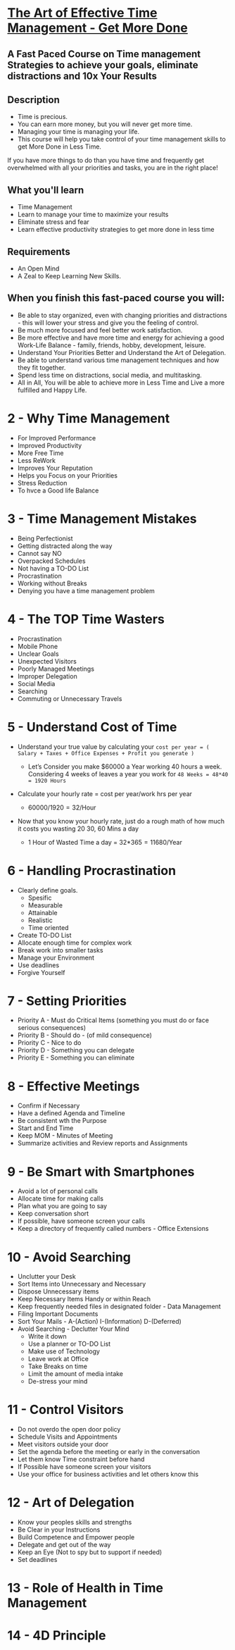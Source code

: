 # [The Art of Effective Time Management - Get More Done](https://www.udemy.com/course/the-art-of-effective-time-management-get-more-done/)
## A Fast Paced Course on Time management Strategies to achieve your goals, eliminate distractions and 10x Your Results

## Description
- Time is precious.
- You can earn more money, but you will never get more time.
- Managing your time is managing your life.
- This course will help you take control of your time management skills to get More Done in Less Time.

If you have more things to do than you have time and frequently get overwhelmed with all your priorities and tasks, you are in the right place!

## What you'll learn
- Time Management
- Learn to manage your time to maximize your results
- Eliminate stress and fear
- Learn effective productivity strategies to get more done in less time

## Requirements
- An Open Mind
- A Zeal to Keep Learning New Skills.

## When you finish this fast-paced course you will:
- Be able to stay organized, even with changing priorities and distractions - this will lower your stress and give you the feeling of control.
- Be much more focused and feel better work satisfaction.
- Be more effective and have more time and energy for achieving a good Work-Life Balance - family, friends, hobby, development, leisure.
- Understand Your Priorities Better and Understand the Art of Delegation.
- Be able to understand various time management techniques and how they fit together.
- Spend less time on distractions, social media, and multitasking.
- All in All, You will be able to achieve more in Less Time and Live a more fulfilled and Happy Life.




# 2 - Why Time Management
- For Improved Performance 
- Improved Productivity
- More Free Time
- Less ReWork
- Improves Your Reputation 
- Helps you Focus on your Priorities 
- Stress Reduction 
- To hvce a Good life Balance

# 3 - Time Management Mistakes 
- Being Perfectionist
- Getting distracted along the way
- Cannot say NO
- Overpacked Schedules
- Not having a TO-DO List
- Procrastination
- Working without Breaks
- Denying you have a time management problem

# 4 - The TOP Time Wasters
- Procrastination 
- Mobile Phone
- Unclear Goals
- Unexpected Visitors 
- Poorly Managed Meetings 
- Improper Delegation 
- Social Media
- Searching
- Commuting or Unnecessary Travels 

# 5 - Understand Cost of Time
- Understand your true value by calculating your `cost per year = ( Salary + Taxes + Office Expenses + Profit you generate )`  
  - Let’s Consider you make $60000 a Year working 40 hours a week. Considering 4 weeks of leaves a year you work for `48 Weeks = 48*40 = 1920 Hours` 

- Calculate your hourly rate = cost per year/work hrs per year  
  - 60000$/1920 = 32$/Hour 

- Now that you know your hourly rate, just do a rough math of how much it costs you wasting 20 30, 60 Mins a day
  - 1 Hour of Wasted Time a day = 32$*365 = 11680$/Year

# 6 - Handling Procrastination
- Clearly define goals.
  - Spesific
  - Measurable
  - Attainable
  - Realistic
  - Time oriented
- Create TO-DO List
- Allocate enough time for complex work
- Break work into smaller tasks
- Manage your Environment 
- Use deadlines
- Forgive Yourself

# 7 - Setting Priorities 
- Priority A - Must do Critical Items (something you must do or face serious consequences)
- Priority B - Should do - (of mild consequence)
- Priority C - Nice to do 
- Priority D - Something you can delegate
- Priority E - Something you can eliminate

# 8 - Effective Meetings
- Confirm if Necessary
- Have a defined Agenda and Timeline
- Be consistent wth the Purpose
- Start and End Time
- Keep MOM - Minutes of Meeting
- Summarize activities and Review reports and Assignments

# 9 - Be Smart with Smartphones
- Avoid a lot of personal calls
- Allocate time for making calls
- Plan what you are going to say
- Keep conversation short
- If possible, have someone screen your calls
- Keep a directory of frequently called numbers - Office Extensions

# 10 - Avoid Searching
- Unclutter your Desk
- Sort Items into Unnecessary and Necessary
- Dispose Unnecessary items
- Keep Necessary Items Handy or within Reach
- Keep frequently needed files in designated folder - Data Management
- Filing Important Documents
- Sort Your Mails - A-(Action) I-(Information) D-(Deferred)
- Avoid Searching - Declutter Your Mind
  - Write it down
  - Use a planner or TO-DO List
  - Make use of Technology
  - Leave work at Office
  - Take Breaks on time
  - Limit the amount of media intake
  - De-stress your mind
 
# 11 - Control Visitors
- Do not overdo the open door policy
- Schedule Visits and Appointments
- Meet visitors outside your door
- Set the agenda before the meeting or early in the conversation
- Let them know Time constraint before hand
- If Possible have someone screen your visitors
- Use your office for business activities and let others know this 

# 12 - Art of Delegation
- Know your peoples skills and strengths
- Be Clear in your Instructions
- Build Competence and Empower people
- Delegate and get out of the way
- Keep an Eye (Not to spy but to support if needed)
- Set deadlines

# 13 - Role of Health in Time Management

# 14 - 4D Principle

